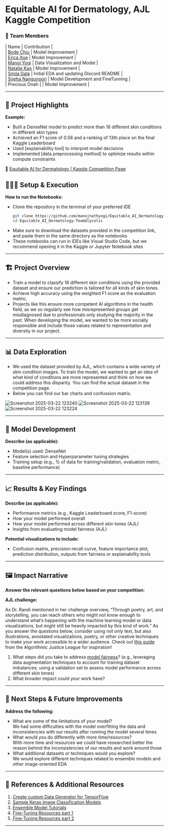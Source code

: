# Equitable AI for Dermatology, AJL Kaggle Competition


### **👥 Team Members**

| Name | Contribution | <br />
| [Bode Chiu](https://github.com/BootyChu) | Model Improvement |<br />
| [Erica Xue](https://github.com/ericaxuee) | Model Improvement |<br />
| [Manoj Yogi](https://github.com/manojnathyogi) | Data Visualization and Model  | <br />
| [Natalie Kao](https://github.com/nataliekao03) | Model Improvement |<br />
| [Smila Gala](https://github.com/Smila3) | Initial EDA and updating Discord README | <br />
| [Sneha Nangunoori](https://github.com/snehanangunoori) | Model Development and FineTunning | <br />
| Precious Onah | | Model Improvement |<br />

---

## **🎯 Project Highlights**

**Example:**

* Built a DenseNet model to predict more than 16 different skin conditions in different skin types
* Achieved an F1 score of 0.58 and a ranking of 13th place on the final Kaggle Leaderboard
* Used \[explainability tool\] to interpret model decisions
* Implemented \[data preprocessing method\] to optimize results within compute constraints

🔗 [Equitable AI for Dermatology | Kaggle Competition Page](https://www.kaggle.com/competitions/bttai-ajl-2025/overview)

## **👩🏽‍💻 Setup & Execution**

**How to run the Notebooks:**


* Clone the repository in the terminal of your preferred IDE
  ```bash
  git clone https://github.com/manojnathyogi/Equitable_AI_Dermatology-TeamGlycolic.git
  cd Equitable_AI_Dermatology-TeamGlycolic
  ```
* Make sure to download the datasets provided in the competition link, and paste them in the same directory as the notebooks
* These notebooks can run in IDEs like Visual Studio Code, but we recommend opening it in the Kaggle or Jupyter Notebook sites


---

## **🏗️ Project Overview**

- Train a model to classify 16 different skin conditions using the provided dataset and ensure our prediction is tailored for all kinds of skin tones.
- Achieve high accuracy using the weighted F1 score as the evaluation metric.
- Projects like this ensure more competent AI algorithms in the health field, as we so regularly see how misrepresented groups get misdiagnosed due to professionals only studying the majority in the past. When developing the model, we wanted to be more socially responsible and include those values related to representation and diversity in our project.
---

## **📊 Data Exploration**

* We used the dataset provided by AJL, which contains a wide variety of skin condition images. To train the model, we wanted to get an idea of what kind of conditions are more represented and think on how we could address this disparity. You can find the actual dataset in the competition page.
* Below you can find our bar charts and confussion matrix.

![Screenshot 2025-03-22 123240](https://github.com/user-attachments/assets/48341e7c-7d73-47fd-8ee3-6f6cc201f808)
![Screenshot 2025-03-22 123139](https://github.com/user-attachments/assets/7ba3c1c3-5d1f-414a-a7f2-89b57b3dc566)
![Screenshot 2025-03-22 123224](https://github.com/user-attachments/assets/a51729c1-f912-47bf-90b7-c6dd0a775b67)

---

## **🧠 Model Development**

**Describe (as applicable):**

* Model(s) used: DenseNet
* Feature selection and Hyperparameter tuning strategies
* Training setup (e.g., % of data for training/validation, evaluation metric, baseline performance)

---

## **📈 Results & Key Findings**

**Describe (as applicable):**

* Performance metrics (e.g., Kaggle Leaderboard score, F1-score)
* How your model performed overall
* How your model performed across different skin tones (AJL)
* Insights from evaluating model fairness (AJL)

**Potential visualizations to include:**

* Confusion matrix, precision-recall curve, feature importance plot, prediction distribution, outputs from fairness or explainability tools

---

## **🖼️ Impact Narrative**

**Answer the relevant questions below based on your competition:**

**AJL challenge:**

As Dr. Randi mentioned in her challenge overview, “Through poetry, art, and storytelling, you can reach others who might not know enough to understand what’s happening with the machine learning model or data visualizations, but might still be heavily impacted by this kind of work.”
As you answer the questions below, consider using not only text, but also illustrations, annotated visualizations, poetry, or other creative techniques to make your work accessible to a wider audience.
Check out [this guide](https://drive.google.com/file/d/1kYKaVNR\_l7Abx2kebs3AdDi6TlPviC3q/view) from the Algorithmic Justice League for inspiration!

1. What steps did you take to address [model fairness](https://haas.berkeley.edu/wp-content/uploads/What-is-fairness_-EGAL2.pdf)? (e.g., leveraging data augmentation techniques to account for training dataset imbalances; using a validation set to assess model performance across different skin tones)
2. What broader impact could your work have?

---

## **🚀 Next Steps & Future Improvements**

**Address the following:**

* What are some of the limitations of your model?<br />
  We had some difficulties with the model overfitting the data and inconsistencies with our results after running the model several times
* What would you do differently with more time/resources? <br />
  With more time and resources we could have researched better the reason behind the inconsistencies of our results and work around those
* What additional datasets or techniques would you explore? <br />
  We would explore different techniques related to ensemble models and other image-oriented EDA

---

## **📄 References & Additional Resources**

1. [Create custom Data Generator for TensorFlow](https://medium.com/analytics-vidhya/write-your-own-custom-data-generator-for-tensorflow-keras-1252b64e41c3)
2. [Sample Keras Image Classification Models](https://keras.io/examples/vision/image_classification_from_scratch/)
3. [Ensemble Model Tutorials](https://pytorch.org/tutorials/intermediate/ensembling.html)
4. [Fine-Tuning Resources part 1](http://restack.io/)
5. [Fine-Tuning Resources part 2](https://huggingface.co/docs/transformers/en/training)

---

